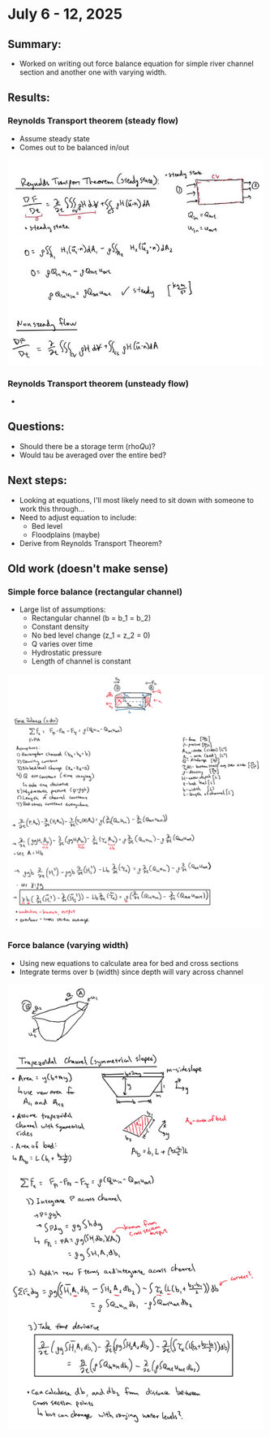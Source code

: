 # July 6 - 12, 2025

## Summary:
* Worked on writing out force balance equation for simple river channel section and another one with varying width.

## Results:
### Reynolds Transport theorem (steady flow)
- Assume steady state
- Comes out to be balanced in/out

![force_balance_01_redo](../Figures/071025meeting/force_balance_01_redo.jpg)

### Reynolds Transport theorem (unsteady flow)
- 


## Questions:
- Should there be a storage term (rho*Q*u)?
- Would tau be averaged over the entire bed?


## Next steps:
- Looking at equations, I'll most likely need to sit down with someone to work this through...
- Need to adjust equation to include:
	- Bed level
	- Floodplains (maybe)
- Derive from Reynolds Transport Theorem?




## Old work (doesn't make sense)
### Simple force balance (rectangular channel)
- Large list of assumptions:
	- Rectangular channel (b = b_1 = b_2)
	- Constant density
	- No bed level change (z_1 = z_2 = 0)
	- Q varies over time
	- Hydrostatic pressure
	- Length of channel is constant

![force_balance_01](../Figures/071025meeting/force_balance_01.png)


### Force balance (varying width)
- Using new equations to calculate area for bed and cross sections
- Integrate terms over b (width) since depth will vary across channel


![force_balance_02](../Figures/071025meeting/force_balance_02.png)